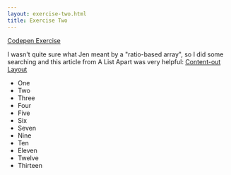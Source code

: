```yaml
---
layout: exercise-two.html
title: Exercise Two
---
```


[Codepen Exercise](https://codepen.io/jensimmons/pen/EWRqLe)

I wasn't quite sure what Jen meant by a "ratio-based array", so I did some searching and this article from A List Apart was very helpful: [Content-out Layout](https://alistapart.com/article/content-out-layout/)

* One 
* Two 
* Three 
* Four 
* Five 
* Six 
* Seven
* Nine
* Ten
* Eleven
* Twelve
* Thirteen